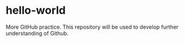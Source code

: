 # hello-world
More GitHub practice.
This repository will be used to develop further understanding of Github.
